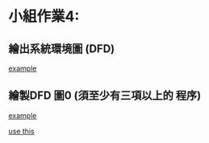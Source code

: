# 小組作業4:

## 繪出系統環境圖 (DFD)
[example](https://lucid.app/lucidchart/8dedf4c3-5f60-4c8a-b19c-889225e00b1c/edit?shared=true&page=0_0#)

## 繪製DFD 圖0 (須至少有三項以上的 程序)
[example](https://lucid.app/lucidchart/894bf7f1-2374-4871-8ea4-2faefd8ee8a7/edit?shared=true&page=0_0#)




[use this](https://online.visual-paradigm.com/share.jsp?id=333636303635342d31)
